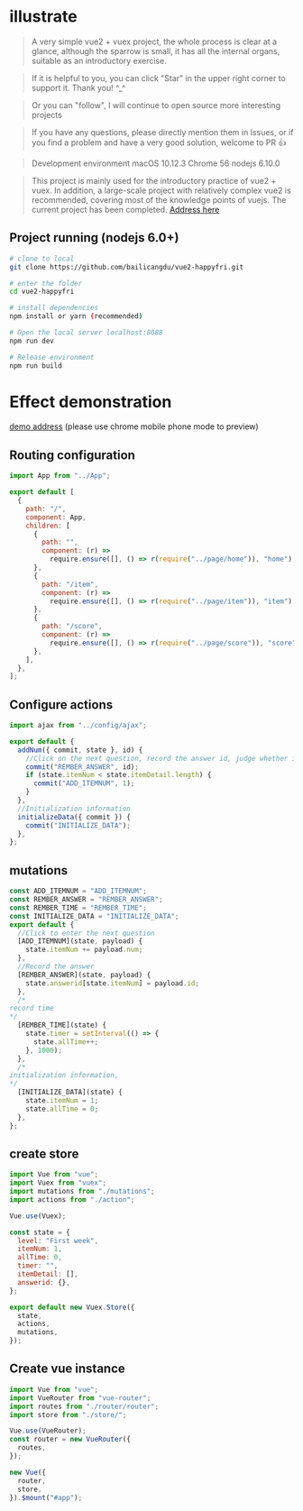 # illustrate

> A very simple vue2 + vuex project, the whole process is clear at a glance, although the sparrow is small, it has all the internal organs, suitable as an introductory exercise.

> If it is helpful to you, you can click "Star" in the upper right corner to support it. Thank you! ^\_^

> Or you can "follow", I will continue to open source more interesting projects

> If you have any questions, please directly mention them in Issues, or if you find a problem and have a very good solution, welcome to PR 👍

> Development environment macOS 10.12.3 Chrome 56 nodejs 6.10.0

> This project is mainly used for the introductory practice of vue2 + vuex. In addition, a large-scale project with relatively complex vue2 is recommended, covering most of the knowledge points of vuejs. The current project has been completed. [Address here](https://github.com/bailicangdu/vue2-elm)

## Project running (nodejs 6.0+)

```bash
# clone to local
git clone https://github.com/bailicangdu/vue2-happyfri.git

# enter the folder
cd vue2-happyfri

# install dependencies
npm install or yarn (recommended)

# Open the local server localhost:8088
npm run dev

# Release environment
npm run build
```

# Effect demonstration

[demo address](https://cangdu.org/happyfri/) (please use chrome mobile phone mode to preview)

## Routing configuration

```js
import App from "../App";

export default [
  {
    path: "/",
    component: App,
    children: [
      {
        path: "",
        component: (r) =>
          require.ensure([], () => r(require("../page/home")), "home"),
      },
      {
        path: "/item",
        component: (r) =>
          require.ensure([], () => r(require("../page/item")), "item"),
      },
      {
        path: "/score",
        component: (r) =>
          require.ensure([], () => r(require("../page/score")), "score"),
      },
    ],
  },
];
```

## Configure actions

```js
import ajax from "../config/ajax";

export default {
  addNum({ commit, state }, id) {
    //Click on the next question, record the answer id, judge whether it is the last question, if not, skip to the next question
    commit("REMBER_ANSWER", id);
    if (state.itemNum < state.itemDetail.length) {
      commit("ADD_ITEMNUM", 1);
    }
  },
  //Initialization information
  initializeData({ commit }) {
    commit("INITIALIZE_DATA");
  },
};
```

## mutations

```js
const ADD_ITEMNUM = "ADD_ITEMNUM";
const REMBER_ANSWER = "REMBER_ANSWER";
const REMBER_TIME = "REMBER_TIME";
const INITIALIZE_DATA = "INITIALIZE_DATA";
export default {
  //Click to enter the next question
  [ADD_ITEMNUM](state, payload) {
    state.itemNum += payload.num;
  },
  //Record the answer
  [REMBER_ANSWER](state, payload) {
    state.answerid[state.itemNum] = payload.id;
  },
  /*
record time
*/
  [REMBER_TIME](state) {
    state.timer = setInterval(() => {
      state.allTime++;
    }, 1000);
  },
  /*
initialization information,
*/
  [INITIALIZE_DATA](state) {
    state.itemNum = 1;
    state.allTime = 0;
  },
};
```

## create store

```js
import Vue from "vue";
import Vuex from "vuex";
import mutations from "./mutations";
import actions from "./action";

Vue.use(Vuex);

const state = {
  level: "First week",
  itemNum: 1,
  allTime: 0,
  timer: "",
  itemDetail: [],
  answerid: {},
};

export default new Vuex.Store({
  state,
  actions,
  mutations,
});
```

## Create vue instance

```js
import Vue from "vue";
import VueRouter from "vue-router";
import routes from "./router/router";
import store from "./store/";

Vue.use(VueRouter);
const router = new VueRouter({
  routes,
});

new Vue({
  router,
  store,
}).$mount("#app");
```
